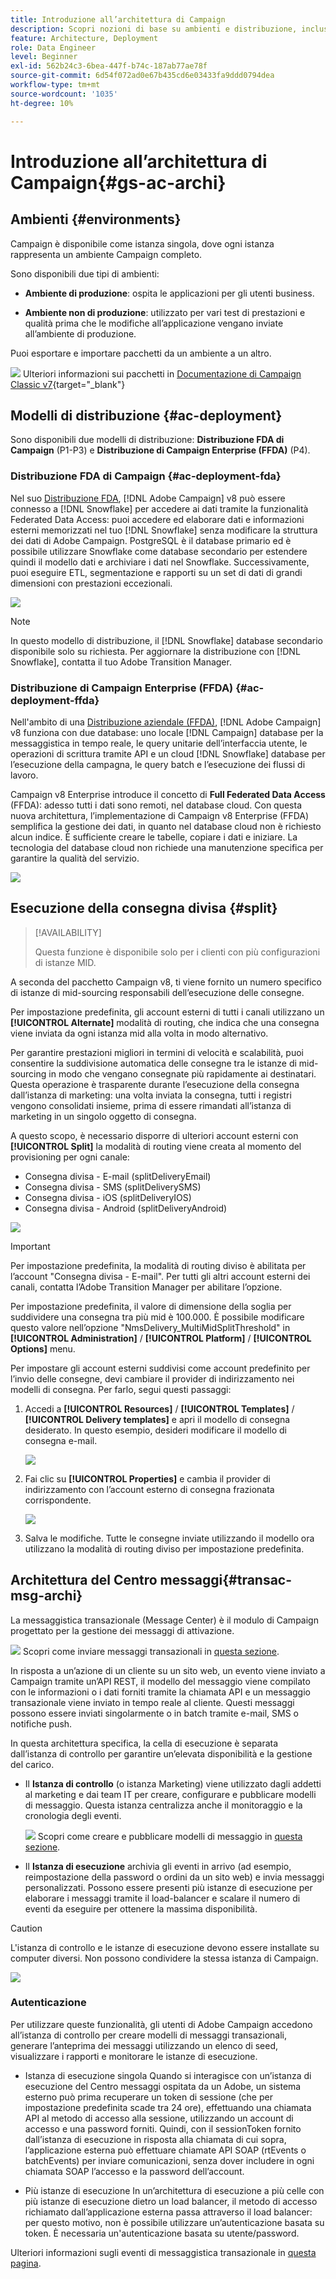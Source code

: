 ```yaml
---
title: Introduzione all’architettura di Campaign
description: Scopri nozioni di base su ambienti e distribuzione, incluso come creare rapporti su un ambiente di Campaign.
feature: Architecture, Deployment
role: Data Engineer
level: Beginner
exl-id: 562b24c3-6bea-447f-b74c-187ab77ae78f
source-git-commit: 6d54f072ad0e67b435cd6e03433fa9ddd0794dea
workflow-type: tm+mt
source-wordcount: '1035'
ht-degree: 10%

---
```


# Introduzione all’architettura di Campaign{#gs-ac-archi}

## Ambienti {#environments}

Campaign è disponibile come istanza singola, dove ogni istanza rappresenta un ambiente Campaign completo.

Sono disponibili due tipi di ambienti:

* **Ambiente di produzione**: ospita le applicazioni per gli utenti business.

* **Ambiente non di produzione**: utilizzato per vari test di prestazioni e qualità prima che le modifiche all’applicazione vengano inviate all’ambiente di produzione.

Puoi esportare e importare pacchetti da un ambiente a un altro.

![](../assets/do-not-localize/book.png) Ulteriori informazioni sui pacchetti in [Documentazione di Campaign Classic v7](https://experienceleague.adobe.com/docs/campaign-classic/using/getting-started/administration-basics/working-with-data-packages.html){target="_blank"}

## Modelli di distribuzione {#ac-deployment}

Sono disponibili due modelli di distribuzione: **Distribuzione FDA di Campaign** (P1-P3) e **Distribuzione di Campaign Enterprise (FFDA)** (P4).

### Distribuzione FDA di Campaign {#ac-deployment-fda}

Nel suo [Distribuzione FDA](fda-deployment.md), [!DNL Adobe Campaign] v8 può essere connesso a [!DNL Snowflake] per accedere ai dati tramite la funzionalità Federated Data Access: puoi accedere ed elaborare dati e informazioni esterni memorizzati nel tuo [!DNL Snowflake] senza modificare la struttura dei dati di Adobe Campaign. PostgreSQL è il database primario ed è possibile utilizzare Snowflake come database secondario per estendere quindi il modello dati e archiviare i dati nel Snowflake. Successivamente, puoi eseguire ETL, segmentazione e rapporti su un set di dati di grandi dimensioni con prestazioni eccezionali.


![](assets/P1-P3-architecture)

>[!NOTE]
>
>In questo modello di distribuzione, il [!DNL Snowflake] database secondario disponibile solo su richiesta. Per aggiornare la distribuzione con [!DNL Snowflake], contatta il tuo Adobe Transition Manager.
>

### Distribuzione di Campaign Enterprise (FFDA) {#ac-deployment-ffda}

Nell&#39;ambito di una [Distribuzione aziendale (FFDA)](enterprise-deployment.md), [!DNL Adobe Campaign] v8 funziona con due database: uno locale [!DNL Campaign] database per la messaggistica in tempo reale, le query unitarie dell’interfaccia utente, le operazioni di scrittura tramite API e un cloud [!DNL Snowflake] database per l’esecuzione della campagna, le query batch e l’esecuzione dei flussi di lavoro.

Campaign v8 Enterprise introduce il concetto di **Full Federated Data Access** (FFDA): adesso tutti i dati sono remoti, nel database cloud. Con questa nuova architettura, l’implementazione di Campaign v8 Enterprise (FFDA) semplifica la gestione dei dati, in quanto nel database cloud non è richiesto alcun indice. È sufficiente creare le tabelle, copiare i dati e iniziare. La tecnologia del database cloud non richiede una manutenzione specifica per garantire la qualità del servizio.

![](assets/P4-architecture.png)


## Esecuzione della consegna divisa {#split}

>[!AVAILABILITY]
>
>Questa funzione è disponibile solo per i clienti con più configurazioni di istanze MID.

A seconda del pacchetto Campaign v8, ti viene fornito un numero specifico di istanze di mid-sourcing responsabili dell’esecuzione delle consegne.

Per impostazione predefinita, gli account esterni di tutti i canali utilizzano un **[!UICONTROL Alternate]** modalità di routing, che indica che una consegna viene inviata da ogni istanza mid alla volta in modo alternativo.

Per garantire prestazioni migliori in termini di velocità e scalabilità, puoi consentire la suddivisione automatica delle consegne tra le istanze di mid-sourcing in modo che vengano consegnate più rapidamente ai destinatari. Questa operazione è trasparente durante l’esecuzione della consegna dall’istanza di marketing: una volta inviata la consegna, tutti i registri vengono consolidati insieme, prima di essere rimandati all’istanza di marketing in un singolo oggetto di consegna.

A questo scopo, è necessario disporre di ulteriori account esterni con **[!UICONTROL Split]** la modalità di routing viene creata al momento del provisioning per ogni canale:

* Consegna divisa - E-mail (splitDeliveryEmail)
* Consegna divisa - SMS (splitDeliverySMS)
* Consegna divisa - iOS (splitDeliveryIOS)
* Consegna divisa - Android (splitDeliveryAndroid)

![](assets/splitted-delivery.png)

>[!IMPORTANT]
>
>Per impostazione predefinita, la modalità di routing diviso è abilitata per l’account &quot;Consegna divisa - E-mail&quot;. Per tutti gli altri account esterni dei canali, contatta l’Adobe Transition Manager per abilitare l’opzione.
>
>Per impostazione predefinita, il valore di dimensione della soglia per suddividere una consegna tra più mid è 100.000. È possibile modificare questo valore nell’opzione &quot;NmsDelivery_MultiMidSplitThreshold&quot; in **[!UICONTROL Administration]** / **[!UICONTROL Platform]** / **[!UICONTROL Options]** menu.

Per impostare gli account esterni suddivisi come account predefinito per l’invio delle consegne, devi cambiare il provider di indirizzamento nei modelli di consegna. Per farlo, segui questi passaggi:

1. Accedi a **[!UICONTROL Resources]** / **[!UICONTROL Templates]** / **[!UICONTROL Delivery templates]** e apri il modello di consegna desiderato. In questo esempio, desideri modificare il modello di consegna e-mail.

   ![](assets/split-default-list.png)

1. Fai clic su **[!UICONTROL Properties]** e cambia il provider di indirizzamento con l’account esterno di consegna frazionata corrispondente.

   ![](assets/split-default-delivery.png)

1. Salva le modifiche. Tutte le consegne inviate utilizzando il modello ora utilizzano la modalità di routing diviso per impostazione predefinita.

<!--In addition, you can select split external accounts as the default routing provider for all future delivery templates. To do this, change the value of the **[!UICONTROL xtkoption NmsBroadcast_DefaultProvider]** option to the name of the split account.

![](assets/split-default-options.png) -->

## Architettura del Centro messaggi{#transac-msg-archi}

La messaggistica transazionale (Message Center) è il modulo di Campaign progettato per la gestione dei messaggi di attivazione.

![](../assets/do-not-localize/glass.png) Scopri come inviare messaggi transazionali in [questa sezione](../send/transactional.md).

In risposta a un’azione di un cliente su un sito web, un evento viene inviato a Campaign tramite un’API REST, il modello del messaggio viene compilato con le informazioni o i dati forniti tramite la chiamata API e un messaggio transazionale viene inviato in tempo reale al cliente. Questi messaggi possono essere inviati singolarmente o in batch tramite e-mail, SMS o notifiche push.

In questa architettura specifica, la cella di esecuzione è separata dall’istanza di controllo per garantire un’elevata disponibilità e la gestione del carico.

* Il **Istanza di controllo** (o istanza Marketing) viene utilizzato dagli addetti al marketing e dai team IT per creare, configurare e pubblicare modelli di messaggio. Questa istanza centralizza anche il monitoraggio e la cronologia degli eventi.

  ![](../assets/do-not-localize/glass.png) Scopri come creare e pubblicare modelli di messaggio in [questa sezione](../send/transactional.md).

* Il **Istanza di esecuzione** archivia gli eventi in arrivo (ad esempio, reimpostazione della password o ordini da un sito web) e invia messaggi personalizzati. Possono essere presenti più istanze di esecuzione per elaborare i messaggi tramite il load-balancer e scalare il numero di eventi da eseguire per ottenere la massima disponibilità.

>[!CAUTION]
>
>L&#39;istanza di controllo e le istanze di esecuzione devono essere installate su computer diversi. Non possono condividere la stessa istanza di Campaign.

![](assets/messagecenter_diagram.png)

### Autenticazione

Per utilizzare queste funzionalità, gli utenti di Adobe Campaign accedono all’istanza di controllo per creare modelli di messaggi transazionali, generare l’anteprima dei messaggi utilizzando un elenco di seed, visualizzare i rapporti e monitorare le istanze di esecuzione.

* Istanza di esecuzione singola Quando si interagisce con un’istanza di esecuzione del Centro messaggi ospitata da un Adobe, un sistema esterno può prima recuperare un token di sessione (che per impostazione predefinita scade tra 24 ore), effettuando una chiamata API al metodo di accesso alla sessione, utilizzando un account di accesso e una password forniti.
Quindi, con il sessionToken fornito dall’istanza di esecuzione in risposta alla chiamata di cui sopra, l’applicazione esterna può effettuare chiamate API SOAP (rtEvents o batchEvents) per inviare comunicazioni, senza dover includere in ogni chiamata SOAP l’accesso e la password dell’account.

* Più istanze di esecuzione In un’architettura di esecuzione a più celle con più istanze di esecuzione dietro un load balancer, il metodo di accesso richiamato dall’applicazione esterna passa attraverso il load balancer: per questo motivo, non è possibile utilizzare un’autenticazione basata su token. È necessaria un&#39;autenticazione basata su utente/password.

Ulteriori informazioni sugli eventi di messaggistica transazionale in [questa pagina](../send/event-processing.md).
